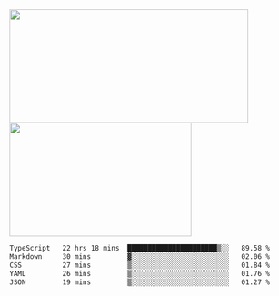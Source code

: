 <a href="https://github.com/anuraghazra/github-readme-stats">
  <img height=200 width=420 align="center" src="https://github-readme-stats.vercel.app/api?username=airRnot1106&hide_title=true&show_icons=true&rank_icon=github" />
</a>
<a href="https://github.com/anuraghazra/convoychat">
  <img height=200 width=320 align="center" src="https://github-readme-stats.vercel.app/api/top-langs/?username=airRnot1106&hide_title=true&layout=compact&hide=html,css" />
</a>

<!--START_SECTION:waka-->

```txt
TypeScript   22 hrs 18 mins  ██████████████████████▒░░   89.58 %
Markdown     30 mins         ▓░░░░░░░░░░░░░░░░░░░░░░░░   02.06 %
CSS          27 mins         ▒░░░░░░░░░░░░░░░░░░░░░░░░   01.84 %
YAML         26 mins         ▒░░░░░░░░░░░░░░░░░░░░░░░░   01.76 %
JSON         19 mins         ▒░░░░░░░░░░░░░░░░░░░░░░░░   01.27 %
```

<!--END_SECTION:waka-->
